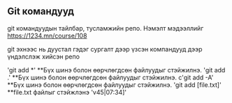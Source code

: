 ## Git командууд
git командуудын тайлбар, тусламжийн репо. Нэмэлт мэдээллийг https://1234.mn/course/108

git эхнээс нь дуустал гэдэг сургалт дээр үзсэн компандууд дээр үндэлслэж хийсэн репо

'git add *' **Бүх шинэ болон өөрчлөгдсөн файлуудыг стэйжилнэ. 
'git add .' **Бүх шинэ болон өөрчлөгдсөн файлуудыг стэйжилнэ. 
с'git add -A' **Бүх шинэ болон өөрчлөгдсөн файлуудыг стэйжилнэ. 
'git add [file.txt]'  **file.txt файлыг стэйжлэнэ 'v45|07:34]'
